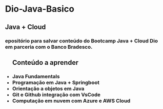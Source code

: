 # Dio-Java-Basico
<h2> Java + Cloud </h2>

<h3>epositório para salvar conteúdo do Bootcamp Java + Cloud Dio em parceria com o Banco Bradesco.</h3>

<ul> <h2>Conteúdo a aprender</h2>
<h3>
    <li>Java Fundamentals</li>
    <li>Programação em Java + Springboot</li>
    <li>Orientação a objetos em Java</li>
    <li>Git e Github integração com VsCode</li>
    <li>Computação em nuvem com Azure e AWS Cloud</li>
</h3>

</ul>